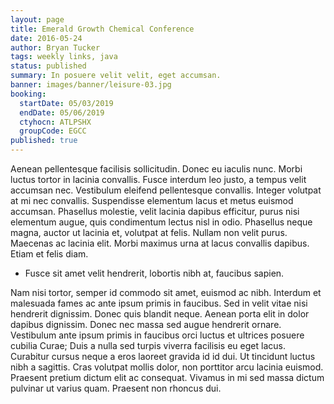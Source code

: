 ```yaml
---
layout: page
title: Emerald Growth Chemical Conference
date: 2016-05-24
author: Bryan Tucker
tags: weekly links, java
status: published
summary: In posuere velit velit, eget accumsan.
banner: images/banner/leisure-03.jpg
booking:
  startDate: 05/03/2019
  endDate: 05/06/2019
  ctyhocn: ATLPSHX
  groupCode: EGCC
published: true
---
```

Aenean pellentesque facilisis sollicitudin. Donec eu iaculis nunc. Morbi luctus tortor in lacinia convallis. Fusce interdum leo justo, a tempus velit accumsan nec. Vestibulum eleifend pellentesque convallis. Integer volutpat at mi nec convallis. Suspendisse elementum lacus et metus euismod accumsan. Phasellus molestie, velit lacinia dapibus efficitur, purus nisi elementum augue, quis condimentum lectus nisl in odio. Phasellus neque magna, auctor ut lacinia et, volutpat at felis. Nullam non velit purus. Maecenas ac lacinia elit. Morbi maximus urna at lacus convallis dapibus. Etiam et felis diam.

* Fusce sit amet velit hendrerit, lobortis nibh at, faucibus sapien.

Nam nisi tortor, semper id commodo sit amet, euismod ac nibh. Interdum et malesuada fames ac ante ipsum primis in faucibus. Sed in velit vitae nisi hendrerit dignissim. Donec quis blandit neque. Aenean porta elit in dolor dapibus dignissim. Donec nec massa sed augue hendrerit ornare. Vestibulum ante ipsum primis in faucibus orci luctus et ultrices posuere cubilia Curae; Duis a nulla sed turpis viverra facilisis eu eget lacus. Curabitur cursus neque a eros laoreet gravida id id dui. Ut tincidunt luctus nibh a sagittis. Cras volutpat mollis dolor, non porttitor arcu lacinia euismod. Praesent pretium dictum elit ac consequat. Vivamus in mi sed massa dictum pulvinar ut varius quam. Praesent non rhoncus dui.
